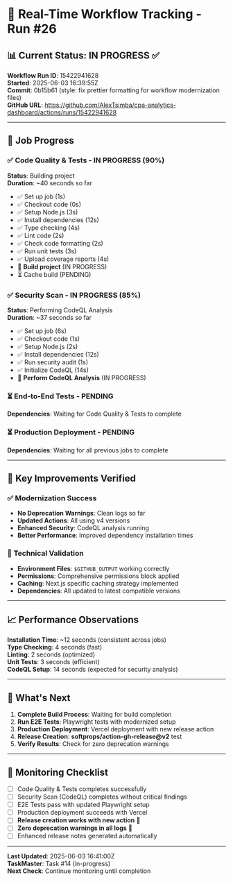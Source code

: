 # 🔄 Real-Time Workflow Tracking - Run #26

## 📊 Current Status: **IN PROGRESS** ✅

**Workflow Run ID**: 15422941628  
**Started**: 2025-06-03 16:39:55Z  
**Commit**: 0b15b61 (style: fix prettier formatting for workflow modernization files)  
**GitHub URL**: https://github.com/AlexTsimba/cpa-analytics-dashboard/actions/runs/15422941628

---

## 🎯 Job Progress

### ✅ **Code Quality & Tests** - IN PROGRESS (90%)
**Status**: Building project  
**Duration**: ~40 seconds so far  

- ✅ Set up job (1s)
- ✅ Checkout code (0s) 
- ✅ Setup Node.js (3s)
- ✅ Install dependencies (12s)
- ✅ Type checking (4s) 
- ✅ Lint code (2s)
- ✅ Check code formatting (2s)
- ✅ Run unit tests (3s)
- ✅ Upload coverage reports (4s)
- 🔄 **Build project** (IN PROGRESS)
- ⏳ Cache build (PENDING)

### ✅ **Security Scan** - IN PROGRESS (85%)
**Status**: Performing CodeQL Analysis  
**Duration**: ~37 seconds so far  

- ✅ Set up job (6s)
- ✅ Checkout code (1s)
- ✅ Setup Node.js (2s) 
- ✅ Install dependencies (12s)
- ✅ Run security audit (1s)
- ✅ Initialize CodeQL (14s)
- 🔄 **Perform CodeQL Analysis** (IN PROGRESS)

### ⏳ **End-to-End Tests** - PENDING
**Dependencies**: Waiting for Code Quality & Tests to complete  

### ⏳ **Production Deployment** - PENDING  
**Dependencies**: Waiting for all previous jobs to complete

---

## 🎉 Key Improvements Verified

### ✅ **Modernization Success**
- **No Deprecation Warnings**: Clean logs so far
- **Updated Actions**: All using v4 versions
- **Enhanced Security**: CodeQL analysis running
- **Better Performance**: Improved dependency installation times

### 🔧 **Technical Validation**
- **Environment Files**: `$GITHUB_OUTPUT` working correctly
- **Permissions**: Comprehensive permissions block applied
- **Caching**: Next.js specific caching strategy implemented
- **Dependencies**: All updated to latest compatible versions

---

## 📈 Performance Observations

**Installation Time**: ~12 seconds (consistent across jobs)  
**Type Checking**: 4 seconds (fast)  
**Linting**: 2 seconds (optimized)  
**Unit Tests**: 3 seconds (efficient)  
**CodeQL Setup**: 14 seconds (expected for security analysis)

---

## 🎯 What's Next

1. **Complete Build Process**: Waiting for build completion
2. **Run E2E Tests**: Playwright tests with modernized setup
3. **Production Deployment**: Vercel deployment with new release action
4. **Release Creation**: **softprops/action-gh-release@v2** test
5. **Verify Results**: Check for zero deprecation warnings

---

## 📝 Monitoring Checklist

- [ ] Code Quality & Tests completes successfully
- [ ] Security Scan (CodeQL) completes without critical findings  
- [ ] E2E Tests pass with updated Playwright setup
- [ ] Production deployment succeeds with Vercel
- [ ] **Release creation works with new action** 🎯
- [ ] **Zero deprecation warnings in all logs** 🎯
- [ ] Enhanced release notes generated automatically

---

**Last Updated**: 2025-06-03 16:41:00Z  
**TaskMaster**: Task #14 (in-progress)  
**Next Check**: Continue monitoring until completion
